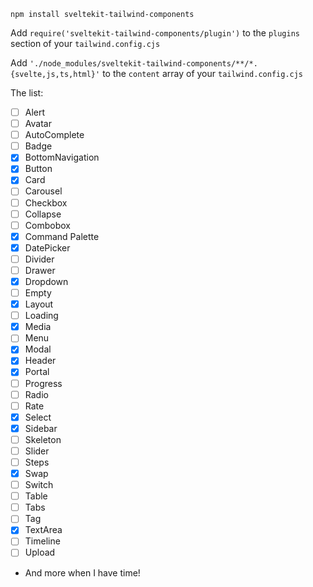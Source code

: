 `npm install sveltekit-tailwind-components`

Add `require('sveltekit-tailwind-components/plugin')` to the `plugins` section of your `tailwind.config.cjs`

Add `'./node_modules/sveltekit-tailwind-components/**/*.{svelte,js,ts,html}'` to the `content` array of your `tailwind.config.cjs`

The list:

- [ ] Alert
- [ ] Avatar
- [ ] AutoComplete
- [ ] Badge
- [x] BottomNavigation
- [x] Button
- [x] Card
- [ ] Carousel
- [ ] Checkbox
- [ ] Collapse
- [ ] Combobox
- [x] Command Palette
- [x] DatePicker
- [ ] Divider
- [ ] Drawer
- [x] Dropdown
- [ ] Empty
- [x] Layout
- [ ] Loading
- [x] Media
- [ ] Menu
- [x] Modal
- [x] Header
- [x] Portal
- [ ] Progress
- [ ] Radio
- [ ] Rate
- [x] Select
- [x] Sidebar
- [ ] Skeleton
- [ ] Slider
- [ ] Steps
- [x] Swap
- [ ] Switch
- [ ] Table
- [ ] Tabs
- [ ] Tag
- [x] TextArea
- [ ] Timeline
- [ ] Upload
- And more when I have time!
